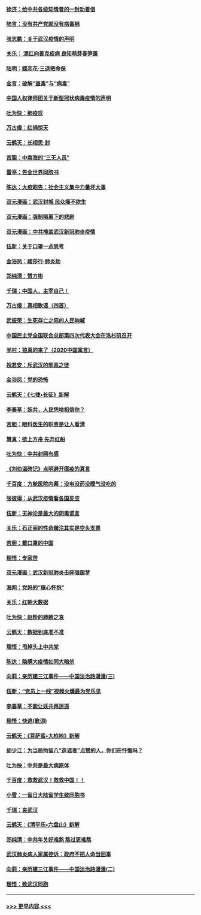 #### [徐济：给中共各级知情者的一封劝善信](../pages/nsc993/n11868561.md?t=02150233) 
#### [陆言：没有共产党就没有病毒祸](../pages/nsc993/n11868232.md?t=02150233) 
#### [张志鹏：关于武汉疫情的声明](../pages/nsc993/n11867182.md?t=02150233) 
#### [关乐： 漂红向善克疫病 良知萌芽春笋蓬](../pages/nsc993/n11865710.md?t=02150233) 
#### [陆明：蝶恋花‧三退把命保](../pages/nsc993/n11865673.md?t=02150233) 
#### [金言：破解“蛊毒”与“病毒”](../pages/nsc993/n11864103.md?t=02150233) 
#### [中国人权律师团关于新型冠状病毒疫情的声明](../pages/nsc993/n11864249.md?t=02150233) 
#### [吐为快：肺疫叹](../pages/nsc993/n11864027.md?t=02150233) 
#### [万古缘：红祸惊天](../pages/nsc993/n11864079.md?t=02150233) 
#### [云鹤天：长相思‧封](../pages/nsc993/n11864006.md?t=02150233) 
#### [苦胆：中南海的“三无人员”](../pages/nsc993/n11862997.md?t=02150233) 
#### [雷亭：告全世界同胞书](../pages/nsc993/n11862572.md?t=02150233) 
#### [陈达：大疫昭告：社会主义集中力量坏大事](../pages/nsc993/n11859419.md?t=02150233) 
#### [双元漫画：武汉封城 民众痛不欲生](../pages/nsc993/n11859287.md?t=02150233) 
#### [双元漫画：强制隔离下的悲剧](../pages/nsc993/n11859244.md?t=02150233) 
#### [双元漫画：中共掩盖武汉新冠肺炎疫情](../pages/nsc993/n11858249.md?t=02150233) 
#### [伍新：关于口罩一点思考](../pages/nsc993/n11859195.md?t=02150233) 
#### [金浴凤：踏莎行‧肺炎劫](../pages/nsc993/n11858227.md?t=02150233) 
#### [郑纯清：赞方彬](../pages/nsc993/n11856803.md?t=02150233) 
#### [千瑞；中国人，主宰自己！](../pages/nsc993/n11856793.md?t=02150233) 
#### [万古缘：真相歌谣（四首）](../pages/nsc993/n11856263.md?t=02150233) 
#### [武振荣：生死存亡之际的人民呐喊](../pages/nsc993/n11856256.md?t=02150233) 
#### [中国民主党全国联合总部第四次代表大会在洛杉矶召开](../pages/nsc993/n11856344.md?t=02150233) 
#### [羊村：狼真的来了（2020中国寓言）](../pages/nsc993/n11856229.md?t=02150233) 
#### [祝君安：斥武汉的邪恶之徒](../pages/nsc993/n11855861.md?t=02150233) 
#### [金浴凤：党的恐怖](../pages/nsc993/n11855849.md?t=02150233) 
#### [云鹤天：《七律▪长征》新解](../pages/nsc993/n11855479.md?t=02150233) 
#### [李春草：妖共，人民凭啥相信你？](../pages/nsc993/n11855196.md?t=02150233) 
#### [苦胆：眼科医生的职责是让人看清](../pages/nsc993/n11853840.md?t=02150233) 
#### [慧真：欲上方舟 先弃红船](../pages/nsc993/n11853483.md?t=02150233) 
#### [吐为快：中共封网有感](../pages/nsc993/n11852575.md?t=02150233) 
#### [《刘伯温碑记》点明避开瘟疫的真言](../pages/nsc993/n11852128.md?t=02150233) 
#### [千百度：方舱医院内幕：没电没药没暖气没吃的](../pages/nsc993/n11850211.md?t=02150233) 
#### [张彼得：从武汉疫情看各国反应](../pages/nsc993/n11850102.md?t=02150233) 
#### [伍新：无神论是最大的阴毒谎言](../pages/nsc993/n11846129.md?t=02150233) 
#### [关乐：石正丽的性命赌注其实是空头支票](../pages/nsc993/n11846109.md?t=02150233) 
#### [苦胆：戴口罩的中国](../pages/nsc993/n11845576.md?t=02150233) 
#### [理悟：专家苦](../pages/nsc993/n11845564.md?t=02150233) 
#### [双元漫画：武汉新冠肺炎击碎强国梦](../pages/nsc993/n11843320.md?t=02150233) 
#### [海网：党妈的“瘟心怀抱”](../pages/nsc993/n11840740.md?t=02150233) 
#### [关乐：红朝大数据](../pages/nsc993/n11840675.md?t=02150233) 
#### [吐为快：赵粉的肺腑之哀](../pages/nsc993/n11840618.md?t=02150233) 
#### [云鹤天：数据到底准不准](../pages/nsc993/n11840325.md?t=02150233) 
#### [理悟：甩掉头上中共党](../pages/nsc993/n11838826.md?t=02150233) 
#### [陈达：隐瞒大疫情如同大暗杀](../pages/nsc993/n11838771.md?t=02150233) 
#### [向莉：亲历建三江事件——中国法治路漫漫(三)](../pages/nsc993/n11831825.md?t=02150233) 
#### [伍新：“党员上一线”视频火爆最为党乐见](../pages/nsc993/n11838200.md?t=02150233) 
#### [李春草：不能让妖共再逍遥](../pages/nsc993/n11838102.md?t=02150233) 
#### [理悟：快逃(歌词)](../pages/nsc993/n11838083.md?t=02150233) 
#### [云鹤天：《菩萨蛮▪大柏地》新解](../pages/nsc993/n11838059.md?t=02150233) 
#### [胡少江：为当局拘留八“造谣者”点赞的人，你们在忏悔吗？](../pages/nsc993/n11836801.md?t=02150233) 
#### [吐为快：中共是最大病原体](../pages/nsc993/n11836748.md?t=02150233) 
#### [千百度：救救武汉！救救中国！！](../pages/nsc993/n11836145.md?t=02150233) 
#### [小雪：一留日大陆留学生致同胞书](../pages/nsc993/n11834624.md?t=02150233) 
#### [千瑞：哀武汉](../pages/nsc993/n11833647.md?t=02150233) 
#### [云鹤天：《清平乐▪六盘山》新解](../pages/nsc993/n11833611.md?t=02150233) 
#### [郑纯清：中共年关好难熬 熬过更难熬](../pages/nsc993/n11833489.md?t=02150233) 
#### [武汉肺炎病人家属控诉：政府不把人命当回事](../pages/nsc993/n11833205.md?t=02150233) 
#### [向莉：亲历建三江事件——中国法治路漫漫(二)](../pages/nsc993/n11829102.md?t=02150233) 
#### [理悟：致武汉同胞](../pages/nsc993/n11831522.md?t=02150233) 

----
#### [ >>> 更早内容 <<< ](../indexes/nsc993-earlier.md)
